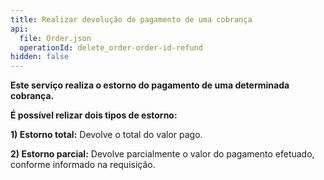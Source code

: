 ```yaml
---
title: Realizar devolução do pagamento de uma cobrança
api:
  file: Order.json
  operationId: delete_order-order-id-refund
hidden: false
---
```

**Este serviço realiza o estorno do pagamento de uma determinada cobrança.**

**É possível relizar dois tipos de estorno:**

**1) Estorno total:** Devolve o total do valor pago.

**2) Estorno parcial:** Devolve parcialmente o valor do pagamento efetuado, conforme informado na requisição.
